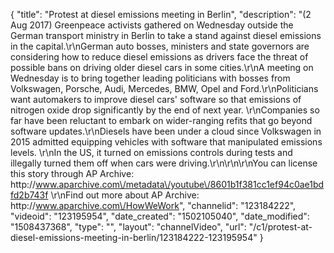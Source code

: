 {
    "title": "Protest at diesel emissions meeting in Berlin",
    "description": "(2 Aug 2017) Greenpeace activists gathered on Wednesday outside the German transport ministry in Berlin to take a stand against diesel emissions in the capital.\r\nGerman auto bosses, ministers and state governors are considering how to reduce diesel emissions as drivers face the threat of possible bans on driving older diesel cars in some cities.\r\nA meeting on Wednesday is to bring together leading politicians with bosses from Volkswagen, Porsche, Audi, Mercedes, BMW, Opel and Ford.\r\nPoliticians want automakers to improve diesel cars' software so that emissions of nitrogen oxide drop significantly by the end of next year. \r\nCompanies so far have been reluctant to embark on wider-ranging refits that go beyond software updates.\r\nDiesels have been under a cloud since Volkswagen in 2015 admitted equipping vehicles with software that manipulated emissions levels. \r\nIn the US, it turned on emissions controls during tests and illegally turned them off when cars were driving.\r\n\r\n\r\nYou can license this story through AP Archive: http:\/\/www.aparchive.com\/metadata\/youtube\/8601b1f381cc1ef94c0ae1bdfd2b743f \r\nFind out more about AP Archive: http:\/\/www.aparchive.com\/HowWeWork",
    "channelid": "123184222",
    "videoid": "123195954",
    "date_created": "1502105040",
    "date_modified": "1508437368",
    "type": "",
    "layout": "channelVideo",
    "url": "\/c1\/protest-at-diesel-emissions-meeting-in-berlin\/123184222-123195954"
}